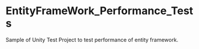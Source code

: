 # EntityFrameWork_Performance_Tests
Sample of Unity Test Project to test performance of entity framework.
